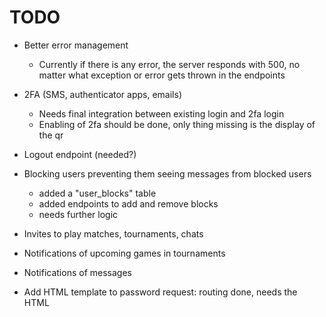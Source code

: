 # TODO

- Better error management
  - Currently if there is any error, the server responds with 500,
    no matter what exception or error gets thrown in the endpoints
- 2FA (SMS, authenticator apps, emails)
  - Needs final integration between existing login and 2fa login
  - Enabling of 2fa should be done, only thing missing is the display of the qr
- Logout endpoint (needed?)
- Blocking users preventing them seeing messages from blocked users
  - added a "user_blocks" table
  - added endpoints to add and remove blocks
  - needs further logic
- Invites to play matches, tournaments, chats
- Notifications of upcoming games in tournaments
- Notifications of messages

- Add HTML template to password request: routing done, needs the HTML
